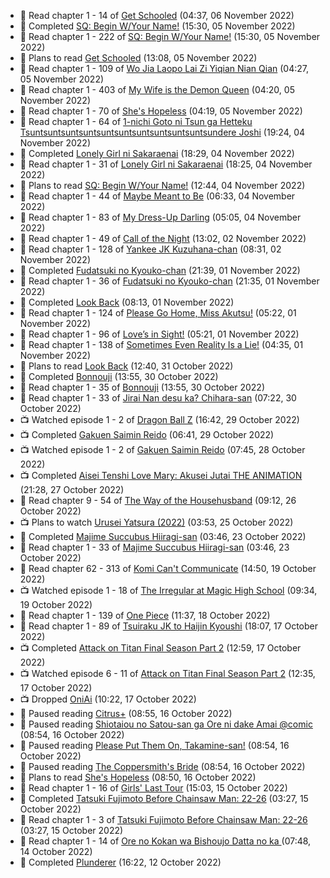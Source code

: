 <!-- ANILIST_ACTIVITY:start -->

-   📖 Read chapter 1 - 14 of [Get Schooled](https://anilist.co/manga/128521) (04:37, 06 November 2022)
-   📖 Completed [SQ: Begin W/Your Name!](https://anilist.co/manga/85734) (15:30, 05 November 2022)
-   📖 Read chapter 1 - 222 of [SQ: Begin W/Your Name!](https://anilist.co/manga/85734) (15:30, 05 November 2022)
-   📖 Plans to read [Get Schooled](https://anilist.co/manga/128521) (13:08, 05 November 2022)
-   📖 Read chapter 1 - 109 of [Wo Jia Laopo Lai Zi Yiqian Nian Qian](https://anilist.co/manga/146267) (04:27, 05 November 2022)
-   📖 Read chapter 1 - 403 of [My Wife is the Demon Queen](https://anilist.co/manga/107966) (04:20, 05 November 2022)
-   📖 Read chapter 1 - 70 of [She's Hopeless](https://anilist.co/manga/126944) (04:19, 05 November 2022)
-   📖 Read chapter 1 - 64 of [1-nichi Goto ni Tsun ga Hetteku Tsuntsuntsuntsuntsuntsuntsuntsuntsuntsuntsundere Joshi](https://anilist.co/manga/152855) (19:24, 04 November 2022)
-   📖 Completed [Lonely Girl ni Sakaraenai](https://anilist.co/manga/112621) (18:29, 04 November 2022)
-   📖 Read chapter 1 - 31 of [Lonely Girl ni Sakaraenai](https://anilist.co/manga/112621) (18:25, 04 November 2022)
-   📖 Plans to read [SQ: Begin W/Your Name!](https://anilist.co/manga/85734) (12:44, 04 November 2022)
-   📖 Read chapter 1 - 44 of [Maybe Meant to Be](https://anilist.co/manga/146139) (06:33, 04 November 2022)
-   📖 Read chapter 1 - 83 of [My Dress-Up Darling](https://anilist.co/manga/101583) (05:05, 04 November 2022)
-   📖 Read chapter 1 - 49 of [Call of the Night](https://anilist.co/manga/111233) (13:02, 02 November 2022)
-   📖 Read chapter 1 - 128 of [Yankee JK Kuzuhana-chan](https://anilist.co/manga/116822) (08:31, 02 November 2022)
-   📖 Completed [Fudatsuki no Kyouko-chan](https://anilist.co/manga/85915) (21:39, 01 November 2022)
-   📖 Read chapter 1 - 36 of [Fudatsuki no Kyouko-chan](https://anilist.co/manga/85915) (21:35, 01 November 2022)
-   📖 Completed [Look Back](https://anilist.co/manga/136807) (08:13, 01 November 2022)
-   📖 Read chapter 1 - 124 of [Please Go Home, Miss Akutsu!](https://anilist.co/manga/113501) (05:22, 01 November 2022)
-   📖 Read chapter 1 - 96 of [Love’s in Sight!](https://anilist.co/manga/107445) (05:21, 01 November 2022)
-   📖 Read chapter 1 - 138 of [Sometimes Even Reality Is a Lie!](https://anilist.co/manga/113076) (04:35, 01 November 2022)
-   📖 Plans to read [Look Back](https://anilist.co/manga/136807) (12:40, 31 October 2022)
-   📖 Completed [Bonnouji](https://anilist.co/manga/58226) (13:55, 30 October 2022)
-   📖 Read chapter 1 - 35 of [Bonnouji](https://anilist.co/manga/58226) (13:55, 30 October 2022)
-   📖 Read chapter 1 - 33 of [Jirai Nan desu ka? Chihara-san](https://anilist.co/manga/137714) (07:22, 30 October 2022)
-   📺 Watched episode 1 - 2 of [Dragon Ball Z](https://anilist.co/anime/813) (16:42, 29 October 2022)
-   📺 Completed [Gakuen Saimin Reido](https://anilist.co/anime/8293) (06:41, 29 October 2022)
-   📺 Watched episode 1 - 2 of [Gakuen Saimin Reido](https://anilist.co/anime/8293) (07:45, 28 October 2022)
-   📺 Completed [Aisei Tenshi Love Mary: Akusei Jutai THE ANIMATION](https://anilist.co/anime/113621) (21:28, 27 October 2022)
-   📖 Read chapter 9 - 54 of [The Way of the Househusband](https://anilist.co/manga/101233) (09:12, 26 October 2022)
-   📺 Plans to watch [Urusei Yatsura (2022)](https://anilist.co/anime/143277) (03:53, 25 October 2022)
-   📖 Completed [Majime Succubus Hiiragi-san](https://anilist.co/manga/136346) (03:46, 23 October 2022)
-   📖 Read chapter 1 - 33 of [Majime Succubus Hiiragi-san](https://anilist.co/manga/136346) (03:46, 23 October 2022)
-   📖 Read chapter 62 - 313 of [Komi Can't Communicate](https://anilist.co/manga/97852) (14:50, 19 October 2022)
-   📺 Watched episode 1 - 18 of [The Irregular at Magic High School](https://anilist.co/anime/20458) (09:34, 19 October 2022)
-   📖 Read chapter 1 - 139 of [One Piece](https://anilist.co/manga/30013) (11:37, 18 October 2022)
-   📖 Read chapter 1 - 89 of [Tsuiraku JK to Haijin Kyoushi](https://anilist.co/manga/99737) (18:07, 17 October 2022)
-   📺 Completed [Attack on Titan Final Season Part 2](https://anilist.co/anime/131681) (12:59, 17 October 2022)
-   📺 Watched episode 6 - 11 of [Attack on Titan Final Season Part 2](https://anilist.co/anime/131681) (12:35, 17 October 2022)
-   📺 Dropped [OniAi](https://anilist.co/anime/14199) (10:22, 17 October 2022)
-   📖 Paused reading [Citrus+](https://anilist.co/manga/103884) (08:55, 16 October 2022)
-   📖 Paused reading [Shiotaiou no Satou-san ga Ore ni dake Amai @comic](https://anilist.co/manga/123130) (08:54, 16 October 2022)
-   📖 Paused reading [Please Put Them On, Takamine-san!](https://anilist.co/manga/107559) (08:54, 16 October 2022)
-   📖 Paused reading [The Coppersmith's Bride](https://anilist.co/manga/117675) (08:54, 16 October 2022)
-   📖 Plans to read [She's Hopeless](https://anilist.co/manga/126944) (08:50, 16 October 2022)
-   📖 Read chapter 1 - 16 of [Girls' Last Tour](https://anilist.co/manga/85412) (15:03, 15 October 2022)
-   📖 Completed [Tatsuki Fujimoto Before Chainsaw Man: 22-26](https://anilist.co/manga/141157) (03:27, 15 October 2022)
-   📖 Read chapter 1 - 3 of [Tatsuki Fujimoto Before Chainsaw Man: 22-26](https://anilist.co/manga/141157) (03:27, 15 October 2022)
-   📖 Read chapter 1 - 14 of [Ore no Kokan wa Bishoujo Datta no ka ](https://anilist.co/manga/147902) (07:48, 14 October 2022)
-   📖 Completed [Plunderer](https://anilist.co/manga/85939) (16:22, 12 October 2022)

<!-- ANILIST_ACTIVITY:end -->
